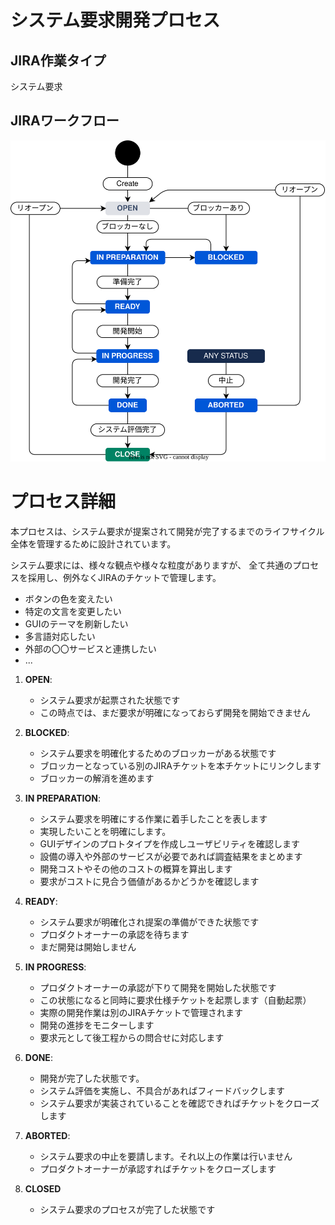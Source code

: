 # システム要求開発プロセス

## JIRA作業タイプ

システム要求

## JIRAワークフロー

![システム要求ワークフロー](../draw.io/jiraflow-requirement.drawio.svg)

# プロセス詳細

本プロセスは、システム要求が提案されて開発が完了するまでのライフサイクル全体を管理するために設計されています。

システム要求には、様々な観点や様々な粒度がありますが、
全て共通のプロセスを採用し、例外なくJIRAのチケットで管理します。

- ボタンの色を変えたい
- 特定の文言を変更したい
- GUIのテーマを刷新したい
- 多言語対応したい
- 外部の〇〇サービスと連携したい
- ...

1.  **OPEN**:
    *   システム要求が起票された状態です
    *   この時点では、まだ要求が明確になっておらず開発を開始できません

2.  **BLOCKED**:
    *   システム要求を明確化するためのブロッカーがある状態です
    *   ブロッカーとなっている別のJIRAチケットを本チケットにリンクします
    *   ブロッカーの解消を進めます

3.  **IN PREPARATION**:
    *   システム要求を明確にする作業に着手したことを表します
    *   実現したいことを明確にします。
    *   GUIデザインのプロトタイプを作成しユーザビリティを確認します
    *   設備の導入や外部のサービスが必要であれば調査結果をまとめます
    *   開発コストやその他のコストの概算を算出します
    *   要求がコストに見合う価値があるかどうかを確認します

4.  **READY**:
    *   システム要求が明確化され提案の準備ができた状態です
    *   プロダクトオーナーの承認を待ちます
    *   まだ開発は開始しません

5.  **IN PROGRESS**:
    *   プロダクトオーナーの承認が下りて開発を開始した状態です
    *   この状態になると同時に要求仕様チケットを起票します（自動起票）
    *   実際の開発作業は別のJIRAチケットで管理されます
    *   開発の進捗をモニターします
    *   要求元として後工程からの問合せに対応します

6.  **DONE**:
    *   開発が完了した状態です。
    *   システム評価を実施し、不具合があればフィードバックします
    *   システム要求が実装されていることを確認できればチケットをクローズします

7.  **ABORTED**:
    *   システム要求の中止を要請します。それ以上の作業は行いません
    *   プロダクトオーナーが承認すればチケットをクローズします

8.  **CLOSED**
    *   システム要求のプロセスが完了した状態です